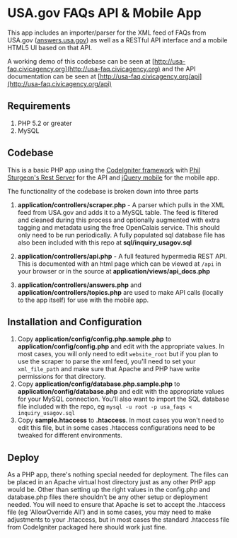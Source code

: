 # USA.gov FAQs API & Mobile App

This app includes an importer/parser for the XML feed of FAQs from USA.gov ([answers.usa.gov](http://answers.usa.gov)) as well as a RESTful API interface and a mobile HTML5 UI based on that API. 

A working demo of this codebase can be seen at [http://usa-faq.civicagency.org](http://usa-faq.civicagency.org) and the API documentation can be seen at [http://usa-faq.civicagency.org/api](http://usa-faq.civicagency.org/api)

## Requirements

1. PHP 5.2 or greater
2. MySQL


## Codebase
This is a basic PHP app using the [CodeIgniter framework](http://www.codeigniter.com/) with [Phil Sturgeon's Rest Server](https://github.com/philsturgeon/codeigniter-restserver) for the API and [jQuery mobile](http://jquerymobile.com/) for the mobile app. 

The functionality of the codebase is broken down into three parts

1. **application/controllers/scraper.php** - A parser which pulls in the XML feed from USA.gov and adds it to a MySQL table. The feed is filtered and cleaned during this process and optionally augmented with extra tagging and metadata using the free OpenCalais service. This should only need to be run periodically. A fully populated sql database file has also been included with this repo at **sql/inquiry_usagov.sql**

2. **application/controllers/api.php** - A full featured hypermedia REST API. This is documented with an html page which can be viewed at `/api` in your browser or in the source at **application/views/api_docs.php**

3. **application/controllers/answers.php** and **application/controllers/topics.php** are used to make API calls (locally to the app itself) for use with the mobile app. 


## Installation and Configuration

1. Copy **application/config/config.php.sample.php** to **application/config/config.php** and edit with the appropriate values. In most cases, you will only need to edit `website_root` but if you plan to use the scraper to parse the xml feed, you'll need to set your `xml_file_path` and make sure that Apache and PHP have write permissions for that directory. 
2. Copy **application/config/database.php.sample.php** to **application/config/database.php** and edit with the appropriate values for your MySQL connection. You'll also want to import the SQL database file included with the repo, eg `mysql -u root -p usa_faqs < inquiry_usagov.sql`
2. Copy **sample.htaccess** to **.htaccess**. In most cases you won't need to edit this file, but in some cases .htaccess configurations need to be tweaked for different environments. 


## Deploy

As a PHP app, there's nothing special needed for deployment. The files can be placed in an Apache virtual host directory just as any other PHP app would be. Other than setting up the right values in the config.php and database.php files there shouldn't be any other setup or deployment needed. You will need to ensure that Apache is set to accept the .htaccess file (eg 'AllowOverride All') and in some cases, you may need to make adjustments to your .htaccess, but in most cases the standard .htaccess file from CodeIgniter packaged here should work just fine. 
